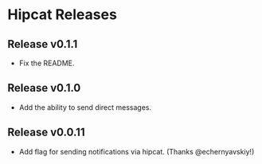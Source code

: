 # Hipcat Releases

## Release v0.1.1
- Fix the README.

## Release v0.1.0
- Add the ability to send direct messages.

## Release v0.0.11
- Add flag for sending notifications via hipcat. (Thanks @echernyavskiy!)
